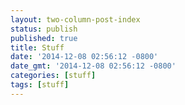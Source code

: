 ```yaml
---
layout: two-column-post-index
status: publish
published: true
title: Stuff 
date: '2014-12-08 02:56:12 -0800'
date_gmt: '2014-12-08 02:56:12 -0800'
categories: [stuff]
tags: [stuff]
---
```

